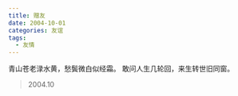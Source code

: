 ```yaml
---
title: 赠友
date: 2004-10-01
categories: 友谊
tags:
  - 友情
---
```


青山苍老渌水黄，愁鬓微白似经霜。<!--more-->
敢问人生几轮回，来生转世旧同窗。

> 2004.10